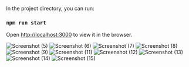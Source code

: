 In the project directory, you can run:

### `npm run start`

Open [http://localhost:3000](http://localhost:3000) to view it in the browser.

![Screenshot (5)](https://user-images.githubusercontent.com/62471968/137274542-165de7be-f96c-4098-b478-654ccc61529e.png)
![Screenshot (6)](https://user-images.githubusercontent.com/62471968/137274557-7ceae813-4402-417d-99a4-b168aa94e5e6.png)
![Screenshot (7)](https://user-images.githubusercontent.com/62471968/137274567-d38d8d27-74d6-40b8-adc4-6dace62278d8.png)
![Screenshot (8)](https://user-images.githubusercontent.com/62471968/137274576-295293cb-bc7d-460f-b52d-f5534d93b8cc.png)
![Screenshot (9)](https://user-images.githubusercontent.com/62471968/137274595-526186e4-2205-40fc-a845-c862e4054b02.png)
![Screenshot (11)](https://user-images.githubusercontent.com/62471968/137274640-3536683b-a1e8-4eaf-b035-3cdf4bf0df26.png)
![Screenshot (12)](https://user-images.githubusercontent.com/62471968/137274659-16c18156-fcce-401f-bc67-0bcd40da50f9.png)
![Screenshot (13)](https://user-images.githubusercontent.com/62471968/137274680-6bf23499-58c3-4c04-8b56-be28b83f785b.png)
![Screenshot (14)](https://user-images.githubusercontent.com/62471968/137274695-e6608848-5eda-4781-8dea-140486758ff5.png)
![Screenshot (15)](https://user-images.githubusercontent.com/62471968/137274710-a95550e1-054d-4ca6-89ad-624207088c8b.png)
